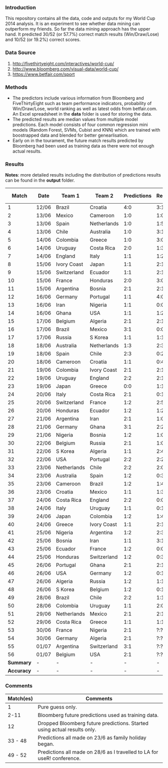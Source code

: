 ### Introduction

This repository contains all the data, code and outputs for my World Cup 2014 analysis. It is an experiment to see whether data mining can outperform my friends. So far the data mining approach has the upper hand. It predicted 30/52 (or 57.7%) correct match results (Win/Draw/Lose) and 10/52 (or 19.2%) correct scores.

### Data Source

1. http://fivethirtyeight.com/interactives/world-cup/
2. http://www.bloomberg.com/visual-data/world-cup/
3. https://www.betfair.com/sport

### Methods

- The predictors include various information from Bloomberg and FiveThirtyEight such as team performance indicators, probability of Win/Draw/Lose, world ranking as well as latest odds from betfair.com. An Excel spreadsheet in the **data** folder is used for storing the data.
- The predicted results are median values from multiple model predictions. Each model consists of four common regression mini models (Random Forest, SVMs, Cubist and KNN) which are trained with boostrapped data and blended for better genearlisation.
- Early on in the tourament, the future match results predicted by Bloomberg had been used as training data as there were not enough actual results.


### Results

**Notes**: more detailed results including the distribution of predictions results can be found in the **output** folder.


Match | Date | Team 1 | Team 2 | Predictions | Results | Correct WDL | Correct Score 
------|------|--------|--------|-------------|---------|--------------|---------------
1 | 12/06 | Brazil | Croatia | 4:0 | 3:1 | **Yes** | No 
2 | 13/06 | Mexico | Cameroon | 1:0 | 1:0 | **Yes** | **Yes** 
3 | 13/06 | Spain | Netherlands | 1:0 | 1:5 | No | No 
4 | 13/06 | Chile | Australia | 1:0 | 3:1 | **Yes** | No 
5 | 14/06 | Colombia | Greece | 1:0 | 3:0 | **Yes** | No 
6 | 14/06 | Uruguay | Costa Rica | 2:0 | 1:3 | No | No 
7 | 14/06 | England | Italy | 1:1 | 1:2 | No | No 
8 | 15/06 | Ivory Coast | Japan | 1:1 | 2:1 | No | No 
9 | 15/06 | Switzerland | Ecuador | 1:1 | 2:1 | No | No 
10 | 15/06 | France | Honduras | 2:0 | 3:0 | **Yes** | No 
11 | 15/06 | Argentina | Bosnia | 2:1 | 2:1 | **Yes** | **Yes** 
12 | 16/06 | Germany | Portugal | 1:1 | 4:0 | No | No 
13 | 16/06 | Iran | Nigeria | 1:1 | 0:0 | **Yes** | No 
14 | 16/06 | Ghana | USA | 1:1 | 1:2 | No | No 
15 | 17/06 | Belgium | Algeria | 2:1 | 2:1 | **Yes** | **Yes** 
16 | 17/06 | Brazil | Mexico | 3:1 | 0:0 | No | No 
17 | 17/06 | Russia | S Korea | 1:1 | 1:1 | **Yes** | **Yes** 
18 | 18/06 | Australia | Netherlands | 1:3 | 2:3 | **Yes** | No 
19 | 18/06 | Spain | Chile | 2:3 | 0:2 | **Yes** | No 
20 | 18/06 | Cameroon | Croatia | 1:1 | 0:4 | No | No 
21 | 19/06 | Colombia | Ivory Coast | 2:1 | 2:1 | **Yes** | **Yes** 
22 | 19/06 | Uruguay | England | 2:2 | 2:1 | No | No 
23 | 19/06 | Japan | Greece | 0:0 | 1:1 | **Yes** | No 
24 | 20/06 | Italy | Costa Rica | 2:1 | 0:1 | No | No 
25 | 20/06 | Switzerland | France | 1:2 | 2:5 | **Yes** | No
26 | 20/06 | Honduras | Ecuador | 1:2 | 1:2 | **Yes** | **Yes** 
27 | 21/06 | Argentina | Iran | 2:1 | 1:0 | **Yes** | No 
28 | 21/06 | Germany | Ghana | 3:1 | 2:2 | No | No 
29 | 21/06 | Nigeria | Bosnia | 1:2 | 1:0 | No | No 
30 | 22/06 | Belgium | Russia | 2:1 | 1:0 | **Yes** | No 
31 | 22/06 | S Korea | Algeria | 1:1 | 2:4 | No | No 
32 | 22/06 | USA | Portugal | 2:2 | 2:2 | **Yes** | **Yes** 
33 | 23/06 | Netherlands | Chile | 2:2 | 2:0 | No | No 
34 | 23/06 | Australia | Spain | 1:2 | 0:3 | **Yes** | No 
35 | 23/06 | Cameroon | Brazil | 1:2 | 1:4 | **Yes** | No 
36 | 23/06 | Croatia | Mexico | 1:1 | 1:3 | No | No 
37 | 24/06 | Costa Rica | England | 2:2 | 0:0 | **Yes** | No 
38 | 24/06 | Italy | Uruguay | 1:1 | 0:1 | No | No 
39 | 24/06 | Japan | Colombia | 1:2 | 1:4 | **Yes** | No 
40 | 24/06 | Greece | Ivory Coast | 1:1 | 2:1 | No | No 
41 | 25/06 | Nigeria | Argentina | 1:2 | 2:3 | **Yes** | No 
42 | 25/06 | Bosnia | Iran | 1:1 | 3:1 | No | No 
43 | 25/06 | Ecuador | France | 1:2 | 0:0 | No | No 
44 | 25/06 | Honduras | Switzerland | 1:2 | 0:3 | **Yes** | No 
45 | 26/06 | Portugal | Ghana | 2:1 | 2:1 | **Yes** | **Yes** 
46 | 26/06 | USA | Germany | 1:2 | 0:1 | **Yes** | No 
47 | 26/06 | Algeria | Russia | 1:2 | 1:1 | No | No 
48 | 26/06 | S Korea | Belgium | 1:2 | 0:1 | **Yes** | No 
49 | 28/06 | Brazil | Chile | 2:2 | 1:1 | **Yes** | No 
50 | 28/06 | Colombia | Uruguay | 1:1 | 2:0 | No | No 
51 | 29/06 | Netherlands | Mexico | 2:1 | 2:1 | **Yes** | **Yes** 
52 | 29/06 | Costa Rica | Greece | 1:1 | 1:1 | **Yes** | **Yes** 
53 | 30/06 | France | Nigeria | 2:1 | ?:? | ? | ? 
54 | 30/06 | Germany | Algeria | 2:1 | ?:? | ? | ? 
55 | 01/07 | Argentina | Switzerland | 3:1 | ?:? | ? | ? 
56 | 01/07 | Belgium | USA | 2:1 | ?:? | ? | ? 
**Summary** | - | - | - | - | - | **30/52** | **10/52**
**Accuracy** | - | - | - | - | - | **57.7%** | **19.2%** 

### Comments

Match(es) | Comments
----------|-------------
1 | Pure guess only.
2-11 | Bloomberg future predictions used as training data.
12 | Dropped Bloomberg future predictions. Started using actual results only.
33 - 48 | Predictions all made on 23/6 as family holiday began.
49 - 52 | Predictions all made on 28/6 as I travelled to LA for useR! conference.

